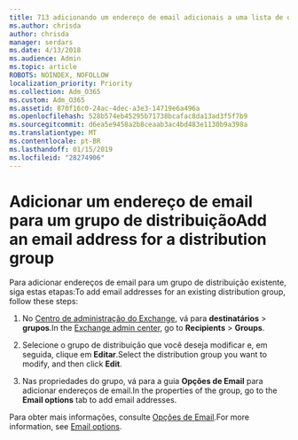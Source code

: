 ```yaml
---
title: 713 adicionando um endereço de email adicionais a uma lista de distribuição
ms.author: chrisda
author: chrisda
manager: serdars
ms.date: 4/13/2018
ms.audience: Admin
ms.topic: article
ROBOTS: NOINDEX, NOFOLLOW
localization_priority: Priority
ms.collection: Adm_O365
ms.custom: Adm_O365
ms.assetid: 870f16c0-24ac-4dec-a3e3-14719e6a496a
ms.openlocfilehash: 528b574eb45295b71738bcafac8da13ad3f5f7b9
ms.sourcegitcommit: d6ea5e9458a2b8ceaab3ac4bd483e1130b9a398a
ms.translationtype: MT
ms.contentlocale: pt-BR
ms.lasthandoff: 01/15/2019
ms.locfileid: "28274906"
---
```

# <a name="add-an-email-address-for-a-distribution-group"></a><span data-ttu-id="97812-102">Adicionar um endereço de email para um grupo de distribuição</span><span class="sxs-lookup"><span data-stu-id="97812-102">Add an email address for a distribution group</span></span>

<span data-ttu-id="97812-103">Para adicionar endereços de email para um grupo de distribuição existente, siga estas etapas:</span><span class="sxs-lookup"><span data-stu-id="97812-103">To add email addresses for an existing distribution group, follow these steps:</span></span>
  
1. <span data-ttu-id="97812-104">No [Centro de administração do Exchange](https://outlook.office365.com/ecp/), vá para **destinatários** \> **grupos**.</span><span class="sxs-lookup"><span data-stu-id="97812-104">In the [Exchange admin center](https://outlook.office365.com/ecp/), go to **Recipients** \> **Groups**.</span></span>
    
2. <span data-ttu-id="97812-105">Selecione o grupo de distribuição que você deseja modificar e, em seguida, clique em **Editar**.</span><span class="sxs-lookup"><span data-stu-id="97812-105">Select the distribution group you want to modify, and then click **Edit**.</span></span>
    
3. <span data-ttu-id="97812-106">Nas propriedades do grupo, vá para a guia **Opções de Email** para adicionar endereços de email.</span><span class="sxs-lookup"><span data-stu-id="97812-106">In the properties of the group, go to the **Email options** tab to add email addresses.</span></span> 
    
<span data-ttu-id="97812-107">Para obter mais informações, consulte [Opções de Email](https://technet.microsoft.com/library/bb124513.aspx#emailoptions).</span><span class="sxs-lookup"><span data-stu-id="97812-107">For more information, see [Email options](https://technet.microsoft.com/library/bb124513.aspx#emailoptions).</span></span>
  

